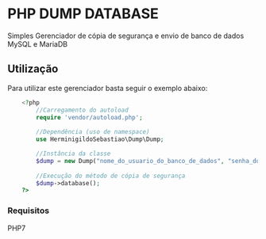 # PHP DUMP DATABASE

Simples Gerenciador de cópia de segurança e envio de banco de dados MySQL e MariaDB

## Utilização

Para utilizar este gerenciador basta seguir o exemplo abaixo:
```php
    <?php
        //Carregamento do autoload
        require 'vendor/autoload.php';
        
        //Dependência (uso de namespace)
        use HerminigildoSebastiao\Dump\Dump;

        //Instância da classe
        $dump = new Dump("nome_do_usuario_do_banco_de_dados", "senha_do_banco_de_dados", "nome_do_banco_de_dados", "nome_do_usuario_logado_no_servidor");
        
        //Execução do método de cópia de segurança
        $dump->database();
    ?>
```
### Requisitos
PHP7
